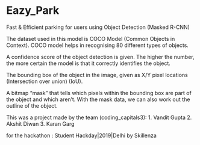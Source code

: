 # Eazy_Park
Fast &amp; Efficient parking for users using Object Detection (Masked R-CNN)

The dataset used in this model is COCO Model (Common Objects in Context). COCO model helps in recognising 80 different types of objects.

A confidence score of the object detection is given. The higher the number, the more certain the model is that it correctly identifies the object.

The bounding box of the object in the image, given as X/Y pixel locations (Intersection over union) (IoU).

A bitmap “mask” that tells which pixels within the bounding box are part of the object and which aren’t. With the mask data, we can also work out the outline of the object.



This was a project made by the team (coding_capitals3):
                                    1. Vandit Gupta
                                    2. Akshit Diwan
                                    3. Karan Garg
                                    
for the hackathon : Student Hackday|2019|Delhi by Skillenza

  
